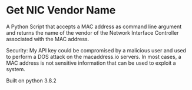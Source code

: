 # Get NIC Vendor Name
A Python Script that accepts a MAC address as command line argument and returns the name of the vendor of the Network Interface Controller associated with the MAC address.

Security:
My API key could be compromised by a malicious user and used to perform a DOS attack on the macaddress.io servers. In most cases, a MAC address is not sensitive information that can be used to exploit a system.

Built on python 3.8.2
